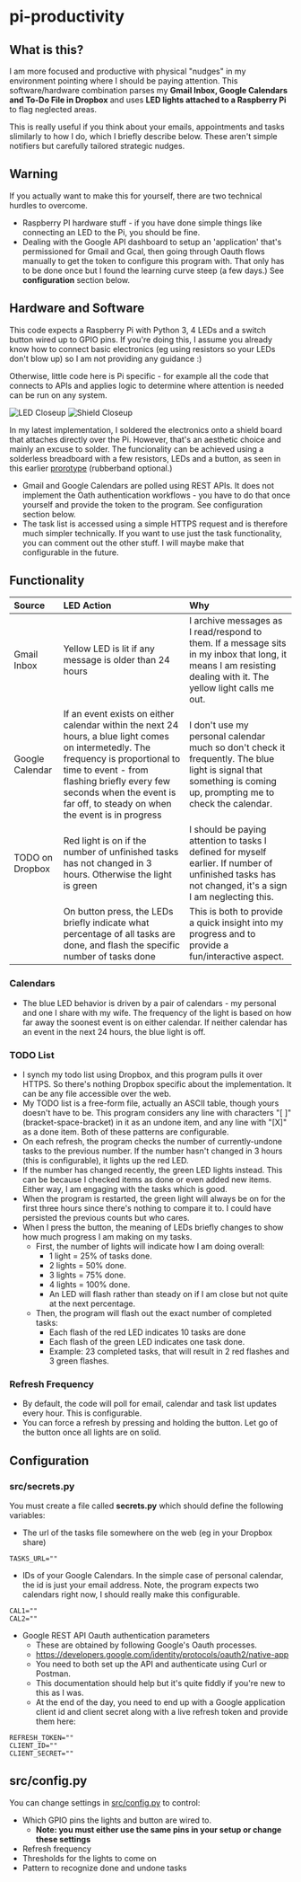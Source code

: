 # pi-productivity





## What is this?
I am more focused and productive with physical "nudges" in my environment pointing where I should be paying attention. This software/hardware combination parses my **Gmail Inbox, Google Calendars and To-Do File in Dropbox** and uses **LED lights attached to a Raspberry Pi** to flag neglected areas.

This is really useful if you think about your emails, appointments and tasks slimilarly to how I do, which I briefly describe below. These aren't simple notifiers but carefully tailored strategic nudges.

## Warning
If you actually want to make this for yourself, there are two technical hurdles to overcome.
- Raspberry PI hardware stuff - if you have done simple things like connecting an LED to the Pi, you should be fine.
- Dealing with the Google API dashboard to setup an 'application' that's permissioned for Gmail and Gcal, then going through Oauth flows manually to get the token to configure this program with. That only has to be done once but I found the learning curve steep (a few days.) See **configuration** section below.


## Hardware and Software
This code expects a Raspberry Pi with Python 3, 4 LEDs and a switch button wired up to GPIO pins. If you're doing this, I assume you already know how to connect basic electronics (eg using resistors so your LEDs don't blow up) so I am not providing any guidance :)

Otherwise, little code here is Pi specific - for example all the code that connects to APIs and applies logic to determine where attention is needed can be run on any system.

![LED Closeup](pics/led-closeup.png)
![Shield Closeup](pics/shield-closeup.png)

In my latest implementation, I soldered the electronics onto a shield board that attaches directly over the Pi. However, that's an aesthetic choice and mainly an excuse to solder. The funcionality can be achieved using a solderless breadboard with a few resistors, LEDs and a button, as seen in this earlier [prorotype](pics/breadboard-closeup.png) (rubberband optional.)

- Gmail and Google Calendars are polled using REST APIs. It does not implement the Oath authentication workflows - you have to do that once yourself and provide the token to the program. See configuration section below.
- The task list is accessed using a simple HTTPS request and is therefore much simpler technically. If you want to use just the task functionality, you can comment out the other stuff. I will maybe make that configurable in the future.


## Functionality

| Source | LED Action | Why |
| :--- | :--- | :--- |
| Gmail Inbox | Yellow LED is lit if any message is older than 24 hours | I archive messages as I read/respond to them. If a message sits in my inbox that long, it means I am resisting dealing with it. The yellow light calls me out.
| Google Calendar | If an event exists on either calendar within the next 24 hours, a blue light comes on intermetedly. The frequency is proportional to time to event - from flashing briefly every few seconds when the event is far off, to steady on when the event is in progress | I don't use my personal calendar much so don't check it frequently. The blue light is signal that something is coming up, prompting me to check the calendar. 
| TODO on Dropbox | Red light is on if the number of unfinished tasks has not changed in 3 hours. Otherwise the light is green | I should be paying attention to tasks I defined for myself earlier. If number of unfinished tasks has not changed, it's a sign I am neglecting this.
| | On button press, the LEDs briefly indicate what percentage of all tasks are done, and flash the specific number of tasks done | This is both to provide a quick insight into my progress and to provide a fun/interactive aspect.

### Calendars
- The blue LED behavior is driven by a pair of calendars - my personal and one I share with my wife. The frequency of the light is based on how far away the soonest event is on either calendar. If neither calendar has an event in the next 24 hours, the blue light is off.

### TODO List
- I synch my todo list using Dropbox, and this program pulls it over HTTPS. So there's nothing Dropbox specific about the implementation. It can be any file accessible over the web.
- My TODO list is a free-form file, actually an ASCII table, though yours doesn't have to be. This program considers any line with characters "[ ]" (bracket-space-bracket) in it as an undone item, and any line with "[X]" as a done item.  Both of these patterns are configurable.
- On each refresh, the program checks the number of currently-undone tasks to the previous number. If the number hasn't changed in 3 hours (this is configurable), it lights up the red LED.
- If the number has changed recently, the green LED lights instead. This can be because I checked items as done or even added new items. Either way, I am engaging with the tasks which is good.
- When the program is restarted, the green light will always be on for the first three hours since there's nothing to compare it to. I could have persisted the previous counts but who cares.
- When I press the button, the meaning of LEDs briefly changes to show how much progress I am making on my tasks.
  - First, the number of lights will indicate how I am doing overall:
    - 1 light = 25% of tasks done.
    - 2 lights = 50% done.
    - 3 lights = 75% done.
    - 4 lights = 100% done.
    - An LED will flash rather than steady on if I am close but not quite at the next percentage.
  - Then, the program will flash out the exact number of completed tasks: 
    - Each flash of the red LED indicates 10 tasks are done
    - Each flash of the green LED indicates one task done.
    - Example: 23 completed tasks, that will result in 2 red flashes and 3 green flashes.

### Refresh Frequency
- By default, the code will poll for email, calendar and task list updates every hour. This is configurable.
- You can force a refresh by pressing and holding the button. Let go of the button once all lights are on solid.

## Configuration

### src/secrets.py

You must create a file called **secrets.py** which should define the following variables:
- The url of the tasks file somewhere on the web (eg in your Dropbox share)

```
TASKS_URL=""
```

- IDs of your Google Calendars. In the simple case of personal calendar, the id is just your email address. Note, the program expects two calendars right now, I should really make this configurable.

```
CAL1=""
CAL2=""
```

- Google REST API Oauth authentication parameters
  - These are obtained by following Google's Oauth processes. 
  - https://developers.google.com/identity/protocols/oauth2/native-app
  - You need to both set up the API and authenticate using Curl or Postman. 
  - This documentation should help but it's quite fiddly if you're new to this as I was.
  - At the end of the day, you need to end up with a Google application client id and client secret along with a live refresh token and provide them here:

```
REFRESH_TOKEN=""
CLIENT_ID=""
CLIENT_SECRET=""
```

## src/config.py
You can change settings in [src/config.py](src/config.py) to control:
- Which GPIO pins the lights and button are wired to.
  - **Note: you must either use the same pins in your setup or change these settings** 
- Refresh frequency
- Thresholds for the lights to come on
- Pattern to recognize done and undone tasks


